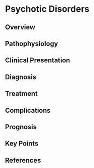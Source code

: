 # Psychotic Disorders

## Overview


## Pathophysiology


## Clinical Presentation


## Diagnosis


## Treatment


## Complications


## Prognosis


## Key Points


## References